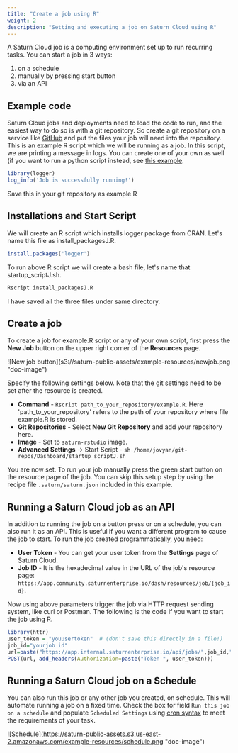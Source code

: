 ```yaml
---
title: "Create a job using R"
weight: 2
description: "Setting and executing a job on Saturn Cloud using R"
---
```



A Saturn Cloud job is a computing environment set up to run recurring tasks. You can start a job in 3 ways:

1. on a schedule 
2. manually by pressing start button 
3. via an API 

## Example code
Saturn Cloud jobs and deployments need to load the code to run, and the easiest way to do so is with a git repository. So create a git repository on a service like [GitHub](github.com) and put the files your job will need into the repository.
This is an example R script which we will be running as a job. In this script, we are printing a message in logs. You can create one of your own as well (if you want to run a python script instead, see [this example](https://saturncloud.io/docs/examples/python/production/jobs/#example-code).

```R
library(logger)
log_info('Job is successfully running!')
```

Save this in your git repository as example.R

## Installations and Start Script

We will create an R script which installs logger package from CRAN. Let's name this file as install_packagesJ.R.
```R
install.packages('logger')
```
To run above R script we will create a bash file, let's name that startup_scriptJ.sh.
```bash
Rscript install_packagesJ.R
```

I have saved all the three files under same directory.

## Create a job

To create a job for example.R script or any of your own script, first press the **New Job** button on the upper right corner of the **Resources** page. 

![New job button](s3://saturn-public-assets/example-resources/newjob.png \"doc-image\")

Specify the following settings below. Note that the git settings need to be set after the resource is created.

* **Command** - `Rscript path_to_your_repository/example.R`. Here 'path_to_your_repository' refers to the path of your repository where file example.R is stored.
* **Git Repositories** - Select **New Git Repository** and add your repository here.
* **Image** - Set to `saturn-rstudio` image.
* **Advanced Settings** -> Start Script - `sh /home/jovyan/git-repos/Dashboard/startup_scriptJ.sh`

You are now set. To run your job manually press the green start button on the resource page of the job.
You can skip this setup step by using the recipe file `.saturn/saturn.json` included in this example.

## Running a Saturn Cloud job as an API

In addition to running the job on a button press or on a schedule, you can also run it as an API. This is useful if you want a different program to cause the job to start. To run the job created programmatically, you need:

* **User Token** - You can get your user token from the **Settings** page of Saturn Cloud.
* **Job ID** - It is the hexadecimal value in the URL of the job's resource page: `https://app.community.saturnenterprise.io/dash/resources/job/{job_id}`.

Now using above parameters trigger the job via HTTP request sending system, like curl or Postman. The following is the code if you want to start the job using R.

```R
library(httr)
user_token = "youusertoken"  # (don't save this directly in a file!)
job_id="yourjob id"
url=paste("https://app.internal.saturnenterprise.io/api/jobs/",job_id,"/start",sep="")
POST(url, add_headers(Authorization=paste("Token ", user_token)))

```
## Running a Saturn Cloud job on a Schedule
You can also run this job or any other job you created, on schedule. This will automate running a job on a fixed time.  Check the box for field `Run this job on a schedule` and populate `Scheduled Settings` using [cron syntax](https://en.wikipedia.org/wiki/Cron) to meet the requirements of your task. 

![Schedule](https://saturn-public-assets.s3.us-east-2.amazonaws.com/example-resources/schedule.png \"doc-image\")
